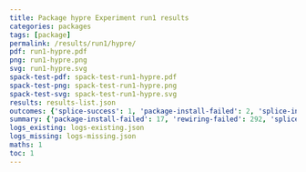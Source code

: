 ```yaml
---
title: Package hypre Experiment run1 results
categories: packages
tags: [package]
permalink: /results/run1/hypre/
pdf: run1-hypre.pdf
png: run1-hypre.png
svg: run1-hypre.svg
spack-test-pdf: spack-test-run1-hypre.pdf
spack-test-png: spack-test-run1-hypre.png
spack-test-svg: spack-test-run1-hypre.svg
results: results-list.json
outcomes: {'splice-success': 1, 'package-install-failed': 2, 'splice-install-failed': 3, 'rewiring-failed': 4}
summary: {'package-install-failed': 17, 'rewiring-failed': 292, 'splice-install-failed': 178, 'splice-success': 10, 'success-no-prediction': 0, 'predictions': {'spack-test': 10}, 'no-results-generated': 12, 'results-generated': 32, 'total-runs': 44}
logs_existing: logs-existing.json
logs_missing: logs-missing.json
maths: 1
toc: 1
---
```

